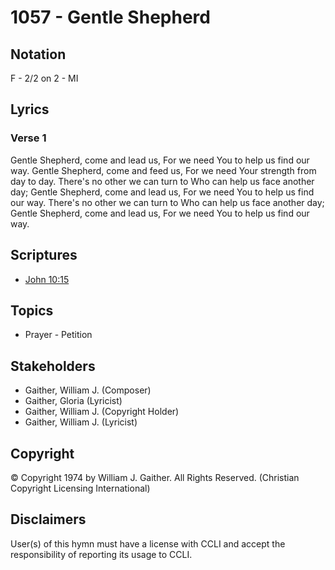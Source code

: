 # 1057 - Gentle Shepherd

## Notation

F - 2/2 on 2 - MI

## Lyrics

### Verse 1

Gentle Shepherd, come and lead us, For we need You to help us find our way. Gentle Shepherd, come and feed us, For we need Your strength from day to day. There's no other we can turn to Who can help us face another day; Gentle Shepherd, come and lead us, For we need You to help us find our way. There's no other we can turn to Who can help us face another day; Gentle Shepherd, come and lead us, For we need You to help us find our way.


## Scriptures

- [John 10:15](https://www.biblegateway.com/passage/?search=John%2010%3A15)

## Topics

- Prayer - Petition

## Stakeholders

- Gaither, William J. (Composer)
- Gaither, Gloria (Lyricist)
- Gaither, William J. (Copyright Holder)
- Gaither, William J. (Lyricist)

## Copyright

© Copyright 1974 by William J. Gaither. All Rights Reserved.
(Christian Copyright Licensing International)

## Disclaimers

User(s) of this hymn must have a license with CCLI and accept the responsibility of reporting its usage to CCLI.

